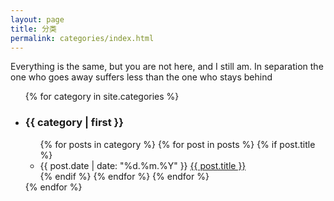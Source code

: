 ```yaml
---
layout: page
title: 分类
permalink: categories/index.html
---
```


Everything is the same, but you are not here, and I still am. In separation the one who goes away suffers less than the one who stays behind

<ul id="categories">
{% for category in site.categories %}
  <li id="{{ category | first }}"><h3>{{ category | first }}</h3>
    <ul>
    {% for posts in category %}
      {% for post in posts %}
        {% if post.title %}
        <li><time datetime="{{ post.date | date_to_xmlschema }}">{{ post.date | date: "%d.%m.%Y" }}</time> <a href="{{ post.url }}">{{ post.title }}</a></li>
        {% endif %}
      {% endfor %}
    {% endfor %}
    </ul>
  </li>
{% endfor %}
</ul>
